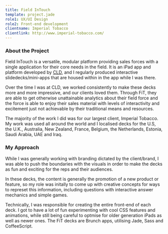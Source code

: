 ```yaml
---
title: Field InTouch
template: project.jade
role1: UX/UI Design
role2: Front-end development
clientname: Imperial Tobacco
clientlink: http://www.imperial-tobacco.com/
---
```


<div class="col-sm-6">
  <h3>About the Project</h3>
  <p>Field InTouch is a versatile, modular platform providing sales forces with a single application for their core needs in the field. It is an iPad app and platform developed by <a href="http://creativelicencedigital.com/" target="_blank" class="underlined">CLD</a>, and I regularly produced interactive slidedecks/mini-apps that are housed within in the app while I was there.</p>
  <p>Over the time I was at CLD, we worked consistently to make these decks more and more impressive, and our clients loved them. Through FiT, they are able to get otherwise unattainable analytics about their field force and the force is able to enjoy their sales material with levels of interactivity and excitement just not achievable by their traditional means and resources.</p>
  <p>The majority of the work I did was for our largest client, Imperial Tobacco. My work was used all around the world and I localised decks for the U.S, the U.K., Australia, New Zealand, France, Belgium, the Netherlands, Estonia, Saudi Arabia, UAE and Iraq.</p>
</div>

<div class="col-sm-6">
  <h3>My Approach</h3>
  <p>While I was generally working with branding dictated by the client/brand, I was able to push the boundaries with the visuals in order to make the decks as fun and exciting for the reps and their audiences.</p>
  <p>In these decks, the content is generally the promotion of a new product or feature, so my role was initally to come up with creative concepts for ways to represet this information, including questions with interactive answer mechanics and simple games.</p>
  <p>Technically, I was responsible for creating the entire front-end of each deck. I got to have a lot of fun experimenting with cool CSS features and animations, while still being careful to optmise for older generation iPads as well as newer ones. The FiT decks are Brunch apps, utilising Jade, Sass and CoffeeScript.</p>
</div>